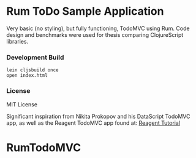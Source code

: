 # Rum ToDo Sample Application

Very basic (no styling), but fully functioning, TodoMVC using Rum. Code design and benchmarks were used for thesis comparing
ClojureScript libraries.


### Development Build

```
lein cljsbuild once
open index.html
```

### License

MIT License

Significant inspiration from Nikita Prokopov and his DataScript TodoMVC app, as
well as the Reagent TodoMVC app found at: [Reagent
Tutorial](https://reagent-project.github.io/)

# RumTodoMVC

